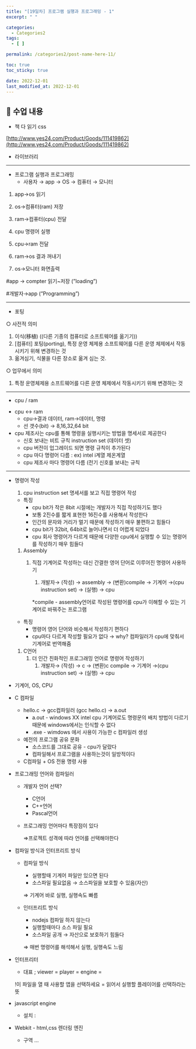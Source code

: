 ```yaml
---
title: "[19일차] 프로그램 실행과 프로그래밍 - 1"
excerpt: " "

categories:
  - Categories2
tags:
  - [ ]

permalink: /categories2/post-name-here-11/

toc: true
toc_sticky: true

date: 2022-12-01
last_modified_at: 2022-12-01
---
```


## 🦥 수업 내용

- 책 다 읽기 css

[http://www.yes24.com/Product/Goods/111419862](http://www.yes24.com/Product/Goods/111419862)

- 라이브러리

---

- 프로그램 실행과 프로그래밍
    - 사용자 → app → OS → 컴퓨터 → 모니터

1) app→os 읽기

2) os→컴퓨터(ram) 저장

3) ram→컴퓨터(cpu) 전달

4) cpu 명령어 실행

5) cpu→ram 전달

6) ram→os 결과 꺼내기

7) os→모니터 화면출력

#app → compter 읽기~저장 (”loading”)

#개발자→app (”Programming”)

---

 * 포팅

○ 사전적 의미

1. 이식(移植) ((다른 기종의 컴퓨터로 소프트웨어를 옮기기))
2. [컴퓨터] 포팅(porting), 특정 운영 체제용 소프트웨어를 다른 운영 체제에서 작동시키기 위해 변경하는 것
3. 옮겨심기, 식물을 다른 장소로 옮겨 심는 것.

○ 업무에서 의미

1. 특정 운영체제용 소프트웨어를 다른 운영 체제에서 작동시키기 위해 변경하는 것

---

 * cpu / ram

- cpu ↔ ram
    - cpu→결과 데이터, ram→데이터, 명령
    - 선 갯수(bit) → 8,16,32,64 bit
- cpu 제조사는 cpu를 통해 명령을 실행시키는 방법을 명세서로 제공한다
    - 신호 보내는 비트 규칙 instruction set (데이터 셋)
    - cpu 버전이 업그레이드 되면 명령 규칙이 추가된다
    - cpu 마다 명령어 다름 : ex) intel i계열 제온계열
    - cpu 제조사 마다 명령어 다름 (전기 신호를 보내는 규칙

---

- 명령어 작성
    
    1. cpu instruction set 명세서를 보고 직접 명령어 작성
    
    - 특징
        - cpu bit가 작은 8bit 시절에는 개발자가 직접 작성하기도 했다
        - 보통 2진수를 짧게 표현한 16진수를 사용해서 작성한다
        - 인간의 문자와 거리가 멀기 때문에 작성하기 매우 불편하고 힘들다
        - cpu bit가 32bit, 64bit로 늘어나면서 더 어렵게 되었다
        - cpu 회사 명령어가 다르게 때문에 다양한 cpu에서 실행할 수 있는 명령어를 작성하기 매우 힘들다
    1. Assembly
        1. 직접 기계어로 작성하는 대신 간결한 영어 단어로 이루어진 명령어 사용하기
            1. 개발자→ (작성) → assembly → (변환)compile → 기계어 →(cpu instruction set) → (실행) → cpu
            
            *compile - assembly언어로 작성된 명령어를 cpu가 이해할 수 있는 기계어로 바꿔주는 프로그램
            
    - 특징
        - 명령어 영어 단어와 비슷해서 작성하기 편하다
        - cpu마다 다르게 작성할 필요가 없다 → why? 컴파일러가 cpu에 맞춰서 기계어로 번역해줌
    1. C언어
        1. 더 인간 친화적인 프로그래밍 언어로 명령어 작성하기
            1. 개발자→ (작성) → c → (변환)c compile → 기계어 →(cpu instruction set) → (실행) → cpu

- 기계어, OS, CPU
- C 컴파일
    - hello.c → gcc컴파일러 (gcc hello.c) → a.out
        - a.out - windows XX intel cpu 기계어로도 명령문의 배치 방법이 다르기 때문에 windows에서는 인식할 수 없다
        - .exe - wimdows 에서 사용이 가능한 c 컴파일러 생성
    - 예전의 프로그램 공유 문화
        - 소스코드를 그대로 공유 - cpu가 달랐다
        - 컴파일해서 프로그램을 사용하는것이 일방적이다
    - C컴파일 + OS 전용 명령 사용
- 프로그래밍 언어와 컴파일러
    - 개발자 언어 선택?
        - C언어
        - C++언어
        - Pascal언어
    - 프로그래밍 언어마다 특장점이 있다
        
        ⇒프로젝트 성격에 따라 언어를 선택해야한다
        
- 컴파일 방식과 인터프리트 방식
    - 컴파일 방식
        - 실행할때 기계어 파일만 있으면 된다
        - 소스파일 필요없음 → 소스파일을 보호할 수 있음(자산)
        
        ⇒ 기계어 바로 실행, 실행속도 빠름
        
    - 인터프리트 방식
        - nodejs 컴파일 하지 않는다
        - 실행할때마다 소스 파일 필요
        - 소스파일 공개 → 자산으로 보호하기 힘들다
        
        ⇒ 매번 명령어를 해석해서 실행, 실행속도 느림
        
- 인터프리터
    - 대표 ; viewer = player = engine =
    
    !이 파일을 열 때 사용할 앱을 선택하세요 = 읽어서 실행할 플레이어를 선택하라는 뜻
    
- javascript engine
    - 설치 :
- Webkit - html,css 렌더링 엔진
    - 구역 <html>…<script>…javascript 코드
- V8 - 오픈소스로 공개됨
    - V8 + @ = nodejs (standalone javascript engine)
        - 웹 브라우저 없이 단독으로 실행함
        - 구역 상관 없음
        - 데스크탑용 javascript player
        
        ***LTS 버전**
        
        - **C:\Users\bitcamp>echo %path%**
            
            **프로그램이 있는 경로 찾기**
            
        - **C:\Users\bitcamp>"c:\Program Files\nodejs\node" -v**
            
            **경로 프로그램 실행 하기**
            
        - 시스템 환경 변수 편집 → path 편집 → 새로만들기 → 경로 설정 **c:\Program Files\nodejs**
- JIT Compile과 AOT Compile
    - Plain 인터프리터 ⇒ JIT 컴파일
- Android와 App, AOT Compile
    - App을 설치할때 해당 Cpu에 맞춰서 컴파일 한다 “AOT”컴파일
    - bytecode:진짜 기계어가 아니라 기계어에 흡사한코드 ”중간코드”⇒P-code (초벌구이)
- Web Browser와 JavaScript
    - JavaScript 명령문이 아니라 코드
